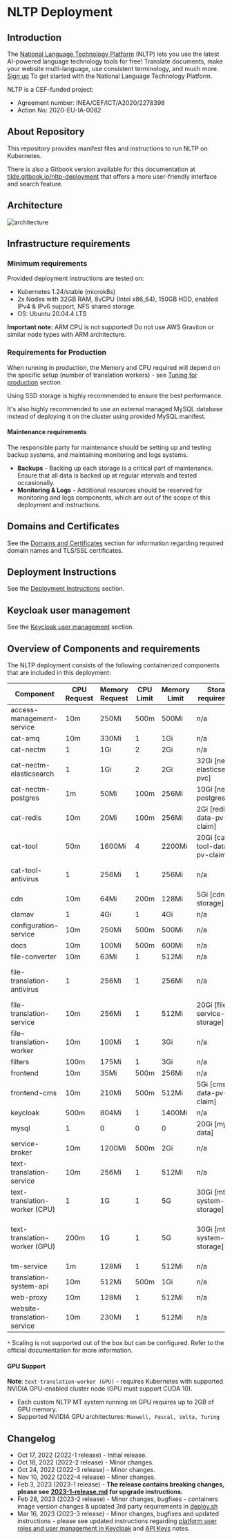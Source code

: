 # NLTP Deployment

## Introduction

The [National Language Technology Platform](https://www.nltp-info.eu/) (NLTP) lets you use the latest AI-powered language technology tools for free! Translate documents, make your website multi-language, use consistent terminology, and much more. [Sign up](https://www.nltp-info.eu/contacts) To get started with the National Language Technology Platform.

NLTP is a CEF-funded project:

* Agreement number: INEA/CEF/ICT/A2020/2278398
* Action No: 2020-EU-IA-0082

## About Repository

This repository provides manifest files and instructions to run NLTP on Kubernetes.

There is also a Gitbook version available for this documentation at [tilde.gitbook.io/nltp-deployment](https://tilde.gitbook.io/nltp-deployment/) that offers a more user-friendly interface and search feature.

## Architecture

![architecture](instructions/attachments/NLTP\_Architecture.svg)

## Infrastructure requirements

### Minimum requirements

Provided deployment instructions are tested on:

* Kubernetes 1.24/stable (microk8s)
* 2x Nodes with 32GB RAM, 8vCPU (Intel x86\_64), 150GB HDD, enabled IPv4 & IPv6 support, NFS shared storage.
* OS: Ubuntu 20.04.4 LTS

**Important note:** ARM CPU is not supported! Do not use AWS Graviton or similar node types with ARM architecture.

### Requirements for Production

When running in production, the Memory and CPU required will depend on the specific setup (number of translation workers) - see [Tuning for production](instructions/production-tuning.md) section.

Using SSD storage is highly recommended to ensure the best performance.

It's also highly recommended to use an external managed MySQL database instead of deploying it on the cluster using provided MySQL manifest.

#### Maintenance requirements

The responsible party for maintenance should be setting up and testing backup systems, and maintaining monitoring and logs systems.

* **Backups** - Backing up each storage is a critical part of maintenance. Ensure that all data is backed up at regular intervals and tested occasionally.
* **Monitoring & Logs** - Additional resources should be reserved for monitoring and logs components, which are out of the scope of this deployment and instructions.

## Domains and Certificates

See the [Domains and Certificates](instructions/domains-and-certificates.md) section for information regarding required domain names and TLS/SSL certificates.

## Deployment Instructions

See the [Deployment Instructions](instructions/README.md) section.

## Keycloak user management

See the [Keycloak user management](instructions/keycloak-user-management.md) section.

## Overview of Components and requirements

The NLTP deployment consists of the following containerized components that are included in this deployment:

| **Component**                 | **CPU Request** | **Memory Request** | **CPU Limit** | **Memory Limit** | **Storage requirements**        | **Comment**                                  | **Scaling supported** |
| ----------------------------- | --------------- | ------------------ | ------------- | ---------------- | ------------------------------- | -------------------------------------------- | --------------------- |
| access-management-service     | 10m             | 250Mi              | 500m          | 500Mi            | n/a                             |                                              | Yes                   |
| cat-amq                       | 10m             | 330Mi              | 1             | 1Gi              | n/a                             |                                              | No                    |
| cat-nectm                     | 1               | 1Gi                | 2             | 2Gi              | n/a                             |                                              | No                    |
| cat-nectm-elasticsearch       | 1               | 1Gi                | 2             | 2Gi              | 32Gi \[nectm-elasticsearch-pvc] |                                              | No`*`                 |
| cat-nectm-postgres            | 1m              | 50Mi               | 100m          | 256Mi            | 10Gi \[nectm-postgres-pvc]      |                                              | No`*`                 |
| cat-redis                     | 10m             | 20Mi               | 100m          | 256Mi            | 2Gi \[redis-data-pv-claim]      |                                              | No`*`                 |
| cat-tool                      | 50m             | 1600Mi             | 4             | 2200Mi           | 20Gi \[cat-tool-data-pv-claim]  |                                              | No                    |
| cat-tool-antivirus            | 1               | 256Mi              | 1             | 256Mi            | n/a                             | Anitivirus proxy for cat-tool                | Yes                   |
| cdn                           | 10m             | 64Mi               | 200m          | 128Mi            | 5Gi \[cdn-storage]              | If using local CDN                           | Yes                   |
| clamav                        | 1               | 4Gi                | 1             | 4Gi              | n/a                             | Anitivirus                                   | Yes                   |
| configuration-service         | 10m             | 250Mi              | 500m          | 500Mi            | n/a                             |                                              | Yes                   |
| docs                          | 10m             | 100Mi              | 500m          | 600Mi            | n/a                             |                                              | Yes                   |
| file-converter                | 10m             | 63Mi               | 1             | 512Mi            | n/a                             |                                              | Yes                   |
| file-translation-antivirus    | 1               | 256Mi              | 1             | 256Mi            | n/a                             | Anitivirus proxy for file-translation        | Yes                   |
| file-translation-service      | 10m             | 256Mi              | 1             | 512Mi            | 20Gi \[file-service-storage]    |                                              | Yes                   |
| file-translation-worker       | 10m             | 100Mi              | 1             | 3Gi              | n/a                             |                                              | Yes                   |
| filters                       | 100m            | 175Mi              | 1             | 3Gi              | n/a                             |                                              | Yes                   |
| frontend                      | 10m             | 35Mi               | 500m          | 256Mi            | n/a                             |                                              | Yes                   |
| frontend-cms                  | 10m             | 210Mi              | 500m          | 512Mi            | 5Gi \[cms-data-pv-claim]        |                                              | Yes                   |
| keycloak                      | 500m            | 804Mi              | 1             | 1400Mi           | n/a                             | Authenticaton                                | No`*`                 |
| mysql                         | 1               | 0                  | 0             | 0                | 20Gi \[mysql-data]              | Only for test environment                    | No`*`                 |
| service-broker                | 10m             | 1200Mi             | 500m          | 2Gi              | n/a                             |                                              | Yes                   |
| text-translation-service      | 10m             | 256Mi              | 1             | 512Mi            | n/a                             |                                              | Yes                   |
| text-translation-worker (CPU) | 1               | 1G                 | 1             | 5G               | 30Gi \[mt-system-storage]       | For each MT system                           | Yes                   |
| text-translation-worker (GPU) | 200m            | 1G                 | 1             | 5G               | 30Gi \[mt-system-storage]       | For each MT system, additional 1-2GB GPU RAM | Yes                   |
| tm-service                    | 1m              | 128Mi              | 1             | 512Mi            | n/a                             |                                              | Yes                   |
| translation-system-api        | 10m             | 512Mi              | 500m          | 1Gi              | n/a                             |                                              | Yes                   |
| web-proxy                     | 10m             | 128Mi              | 1             | 512Mi            | n/a                             |                                              | Yes                   |
| website-translation-service   | 10m             | 230Mi              | 1             | 512Mi            | n/a                             |                                              | Yes                   |

`*` Scaling is not supported out of the box but can be configured. Refer to the official documentation for more information.

#### GPU Support

**Note**: `text-translation-worker (GPU)` - requires Kubernetes with supported NVIDIA GPU-enabled cluster node (GPU must support CUDA 10).

* Each custom NLTP MT system running on GPU requires up to 2GB of GPU memory.
* Supported NVIDIA GPU architectures: `Maxwell, Pascal, Volta, Turing`

## Changelog

* Oct 17, 2022 (2022-1 release) - Initial release.
* Oct 18, 2022 (2022-2 release) - Minor changes.
* Oct 24, 2022 (2022-3 release) - Minor changes.
* Nov 10, 2022 (2022-4 release) - Minor changes.
* Feb 3, 2023 (2023-1 release) - **The release contains breaking changes, please see** [**2023-1-release.md**](instructions/upgrade/2023-1-release.md) **for upgrade instructions.**
* Feb 28, 2023 (2023-2 release) - Minor changes, bugfixes - containers image version changes & updated 3rd party requirements in [deploy.sh](deploy.sh)
* Mar 16, 2023 (2023-3 release) - Minor changes, bugfixes and updated instructions - please see updated instructions regarding [platform user roles and user management in Keycloak](instructions/Keycloak.md) and [API Keys](instructions/api-keys.md) notes.